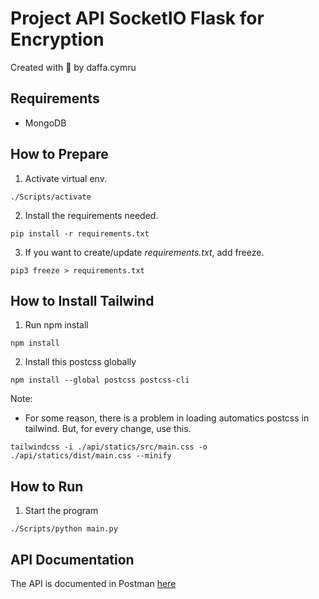 # Project API SocketIO Flask for Encryption

Created with :gift_heart: by daffa.cymru

## Requirements
- MongoDB

## How to Prepare

1. Activate virtual env.
```
./Scripts/activate
```

2. Install the requirements needed.
```
pip install -r requirements.txt
```

3. If you want to create/update *requirements.txt*, add freeze.
```
pip3 freeze > requirements.txt
```

## How to Install Tailwind
1. Run npm install
```
npm install
```

2. Install this postcss globally
```
npm install --global postcss postcss-cli
```

Note:
- For some reason, there is a problem in loading automatics postcss in tailwind. But, for every change, use this.
```
tailwindcss -i ./api/statics/src/main.css -o ./api/statics/dist/main.css --minify
```

## How to Run
1. Start the program
```
./Scripts/python main.py
```

## API Documentation
The API is documented in Postman [here](https://documenter.getpostman.com/view/12334932/2s83zgtjKv)